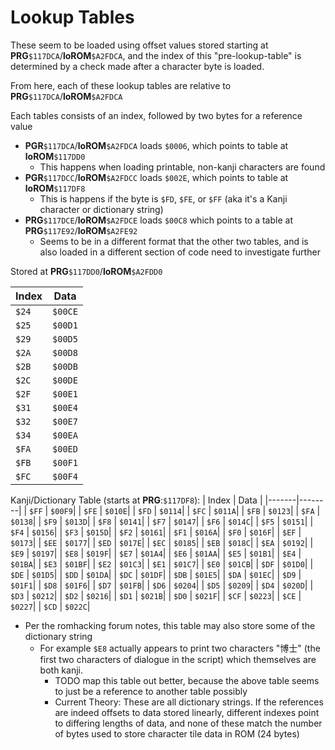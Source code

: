 # Lookup Tables

These seem to be loaded using offset values stored starting at **PRG**`$117DCA`/**loROM**`$A2FDCA`, and the index of this "pre-lookup-table" is determined by a check made after a character byte is loaded. 

From here, each of these lookup tables are relative to **PRG**`$117DCA`/**loROM**`$A2FDCA`

Each tables consists of an index, followed by two bytes for a reference value

* **PGR**`$117DCA`/**loROM**`$A2FDCA` loads `$0006`, which points to table at **loROM**`$117DD0`
    * This happens when loading printable, non-kanji characters are found
* **PGR**`$117DCC`/**loROM**`$A2FDCC` loads `$002E`, which points to table at **loROM**`$117DF8`
    * This is happens if the byte is `$FD`, `$FE`, or `$FF` (aka it's a Kanji character or dictionary string)
* **PRG**`$117DCE`/**loROM**`$A2FDCE` loads `$00C8` which points to a table at **PRG**`$117E92`/**loROM**`$A2FE92`
    * Seems to be in a different format that the other two tables, and is also loaded in a different section of code need to investigate further

Stored at **PRG**`$117DD0`/**loROM**`$A2FDD0`

| Index | Data   |
|-------|--------|
| `$24` | `$00CE`|
| `$25` | `$00D1`|
| `$29` | `$00D5`|
| `$2A` | `$00D8`|
| `$2B` | `$00DB`|
| `$2C` | `$00DE`|
| `$2F` | `$00E1`|
| `$31` | `$00E4`|
| `$32` | `$00E7`|
| `$34` | `$00EA`|
| `$FA` | `$00ED`|
| `$FB` | `$00F1`|
| `$FC` | `$00F4`|


Kanji/Dictionary Table (starts at **PRG**:`$117DF8`):
| Index | Data   |
|-------|--------|
| `$FF` | `$00F9`|
| `$FE` | `$010E`|
| `$FD` | `$0114`|
| `$FC` | `$011A`|
| `$FB` | `$0123`|
| `$FA` | `$0138`|
| `$F9` | `$013D`|
| `$F8` | `$0141`|
| `$F7` | `$0147`|
| `$F6` | `$014C`|
| `$F5` | `$0151`|
| `$F4` | `$0156`|
| `$F3` | `$015D`|
| `$F2` | `$0161`|
| `$F1` | `$016A`|
| `$F0` | `$016F`|
| `$EF` | `$0173`|
| `$EE` | `$0177`|
| `$ED` | `$017E`|
| `$EC` | `$0185`|
| `$EB` | `$018C`|
| `$EA` | `$0192`|
| `$E9` | `$0197`|
| `$E8` | `$019F`|
| `$E7` | `$01A4`|
| `$E6` | `$01AA`|
| `$E5` | `$01B1`|
| `$E4` | `$01BA`|
| `$E3` | `$01BF`|
| `$E2` | `$01C3`|
| `$E1` | `$01C7`|
| `$E0` | `$01CB`|
| `$DF` | `$01D0`|
| `$DE` | `$01D5`|
| `$DD` | `$01DA`|
| `$DC` | `$01DF`|
| `$DB` | `$01E5`|
| `$DA` | `$01EC`|
| `$D9` | `$01F1`|
| `$D8` | `$01F6`|
| `$D7` | `$01FB`|
| `$D6` | `$0204`|
| `$D5` | `$0209`|
| `$D4` | `$020D`|
| `$D3` | `$0212`|
| `$D2` | `$0216`|
| `$D1` | `$021B`|
| `$D0` | `$021F`|
| `$CF` | `$0223`|
| `$CE` | `$0227`|
| `$CD` | `$022C`|

* Per the romhacking forum notes, this table may also store some of the dictionary string
    * For example `$E8` actually appears to print two characters "博士" (the first two characters of dialogue in the script) which themselves are both kanji. 
        * TODO map this table out better, because the above table seems to just be a reference to another table possibly
        * Current Theory: These are all dictionary strings. If the references are indeed offsets to data stored linearly, different indexes point to differing lengths of data, and none of these match the number of bytes used to store character tile data in ROM (24 bytes)